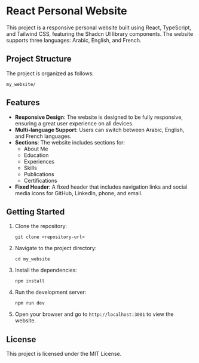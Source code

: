 # React Personal Website

This project is a responsive personal website built using React, TypeScript, and Tailwind CSS, featuring the Shadcn UI library components. The website supports three languages: Arabic, English, and French.

## Project Structure

The project is organized as follows:

```
my_website/
```

## Features

- **Responsive Design**: The website is designed to be fully responsive, ensuring a great user experience on all devices.
- **Multi-language Support**: Users can switch between Arabic, English, and French languages.
- **Sections**: The website includes sections for:
  - About Me
  - Education
  - Experiences
  - Skills
  - Publications
  - Certifications
- **Fixed Header**: A fixed header that includes navigation links and social media icons for GitHub, LinkedIn, phone, and email.

## Getting Started

1. Clone the repository:
   ```
   git clone <repository-url>
   ```

2. Navigate to the project directory:
   ```
   cd my_website
   ```

3. Install the dependencies:
   ```
   npm install
   ```

4. Run the development server:
   ```
   npm run dev
   ```

5. Open your browser and go to `http://localhost:3001` to view the website.

## License

This project is licensed under the MIT License.